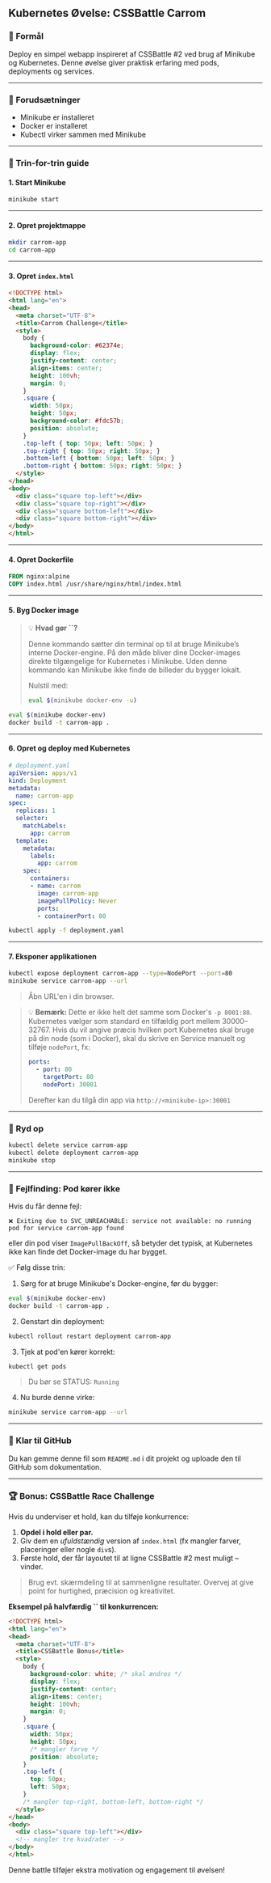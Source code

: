 ## Kubernetes Øvelse: CSSBattle Carrom

### 🌟 Formål

Deploy en simpel webapp inspireret af CSSBattle #2 ved brug af Minikube og Kubernetes. Denne øvelse giver praktisk erfaring med pods, deployments og services.

---

### 🔧 Forudsætninger

- Minikube er installeret
- Docker er installeret
- Kubectl virker sammen med Minikube

---

### 🔧 Trin-for-trin guide

#### 1. Start Minikube

```bash
minikube start
```

---

#### 2. Opret projektmappe

```bash
mkdir carrom-app
cd carrom-app
```

---

#### 3. Opret `index.html`

```html
<!DOCTYPE html>
<html lang="en">
<head>
  <meta charset="UTF-8">
  <title>Carrom Challenge</title>
  <style>
    body {
      background-color: #62374e;
      display: flex;
      justify-content: center;
      align-items: center;
      height: 100vh;
      margin: 0;
    }
    .square {
      width: 50px;
      height: 50px;
      background-color: #fdc57b;
      position: absolute;
    }
    .top-left { top: 50px; left: 50px; }
    .top-right { top: 50px; right: 50px; }
    .bottom-left { bottom: 50px; left: 50px; }
    .bottom-right { bottom: 50px; right: 50px; }
  </style>
</head>
<body>
  <div class="square top-left"></div>
  <div class="square top-right"></div>
  <div class="square bottom-left"></div>
  <div class="square bottom-right"></div>
</body>
</html>
```

---

#### 4. Opret Dockerfile

```Dockerfile
FROM nginx:alpine
COPY index.html /usr/share/nginx/html/index.html
```

---

#### 5. Byg Docker image

> 💡 **Hvad gør **``**?**
>
> Denne kommando sætter din terminal op til at bruge Minikube’s interne Docker-engine. På den måde bliver dine Docker-images direkte tilgængelige for Kubernetes i Minikube. Uden denne kommando kan Minikube ikke finde de billeder du bygger lokalt.
>
> Nulstil med:
>
> ```bash
> eval $(minikube docker-env -u)
> ```

```bash
eval $(minikube docker-env)
docker build -t carrom-app .
```

---

#### 6. Opret og deploy med Kubernetes

```yaml
# deployment.yaml
apiVersion: apps/v1
kind: Deployment
metadata:
  name: carrom-app
spec:
  replicas: 1
  selector:
    matchLabels:
      app: carrom
  template:
    metadata:
      labels:
        app: carrom
    spec:
      containers:
      - name: carrom
        image: carrom-app
        imagePullPolicy: Never
        ports:
        - containerPort: 80
```

```bash
kubectl apply -f deployment.yaml
```

---

#### 7. Eksponer applikationen

```bash
kubectl expose deployment carrom-app --type=NodePort --port=80
minikube service carrom-app --url
```

> Åbn URL'en i din browser.

> 💡 **Bemærk:** Dette er ikke helt det samme som Docker's `-p 8001:80`. Kubernetes vælger som standard en tilfældig port mellem 30000–32767. Hvis du vil angive præcis hvilken port Kubernetes skal bruge på din node (som i Docker), skal du skrive en Service manuelt og tilføje `nodePort`, fx:
>
> ```yaml
> ports:
>   - port: 80
>     targetPort: 80
>     nodePort: 30001
> ```
>
> Derefter kan du tilgå din app via `http://<minikube-ip>:30001`

---

### 🧽 Ryd op

```bash
kubectl delete service carrom-app
kubectl delete deployment carrom-app
minikube stop
```

---

### 🧯 Fejlfinding: Pod kører ikke

Hvis du får denne fejl:

```
❌ Exiting due to SVC_UNREACHABLE: service not available: no running pod for service carrom-app found
```

eller din pod viser `ImagePullBackOff`, så betyder det typisk, at Kubernetes ikke kan finde det Docker-image du har bygget.

✅ Følg disse trin:

1. Sørg for at bruge Minikube's Docker-engine, før du bygger:

```bash
eval $(minikube docker-env)
docker build -t carrom-app .
```

2. Genstart din deployment:

```bash
kubectl rollout restart deployment carrom-app
```

3. Tjek at pod'en kører korrekt:

```bash
kubectl get pods
```

> Du bør se STATUS: `Running`

4. Nu burde denne virke:

```bash
minikube service carrom-app --url
```

---

### 🚀 Klar til GitHub

Du kan gemme denne fil som `README.md` i dit projekt og uploade den til GitHub som dokumentation.

---

### 🏆 Bonus: CSSBattle Race Challenge

Hvis du underviser et hold, kan du tilføje konkurrence:

1. **Opdel i hold eller par.**
2. Giv dem en *ufuldstændig* version af `index.html` (fx mangler farver, placeringer eller nogle `div`s).
3. Første hold, der får layoutet til at ligne CSSBattle #2 mest muligt – vinder.

> Brug evt. skærmdeling til at sammenligne resultater. Overvej at give point for hurtighed, præcision og kreativitet.

**Eksempel på halvfærdig **``** til konkurrencen:**

```html
<!DOCTYPE html>
<html lang="en">
<head>
  <meta charset="UTF-8">
  <title>CSSBattle Bonus</title>
  <style>
    body {
      background-color: white; /* skal ændres */
      display: flex;
      justify-content: center;
      align-items: center;
      height: 100vh;
      margin: 0;
    }
    .square {
      width: 50px;
      height: 50px;
      /* mangler farve */
      position: absolute;
    }
    .top-left {
      top: 50px;
      left: 50px;
    }
    /* mangler top-right, bottom-left, bottom-right */
  </style>
</head>
<body>
  <div class="square top-left"></div>
  <!-- mangler tre kvadrater -->
</body>
</html>
```

Denne battle tilføjer ekstra motivation og engagement til øvelsen!

